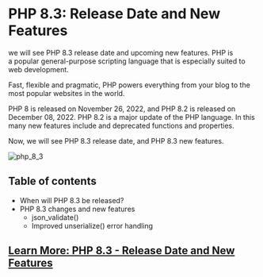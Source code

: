 # PHP 8.3: Release Date and New Features

we will see PHP 8.3 release date and upcoming new features. PHP is a popular general-purpose scripting language that is especially suited to web development.

Fast, flexible and pragmatic, PHP powers everything from your blog to the most popular websites in the world.

PHP 8 is released on November 26, 2022, and PHP 8.2 is released on December 08, 2022. PHP 8.2 is a major update of the PHP language. In this many new features include and deprecated functions and properties.

Now, we will see PHP 8.3 release date, and PHP 8.3 new features.

![php_8_3](https://user-images.githubusercontent.com/67193237/207781191-589e8c7a-acbe-41f3-99ff-c24df904af3a.jpg)

## Table of contents
- When will PHP 8.3 be released?
- PHP 8.3 changes and new features
  - json_validate()
  - Improved unserialize() error handling
  
## [Learn More: PHP 8.3 - Release Date and New Features](https://websolutionstuff.com/post/php-8-3-release-date-and-new-features)
